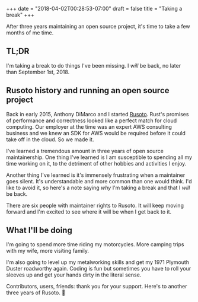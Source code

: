 +++
date = "2018-04-02T00:28:53-07:00"
draft = false
title = "Taking a break"
+++

After three years maintaining an open source project, it's time to take a few months of me time.

<!--more-->

## TL;DR

I'm taking a break to do things I've been missing. I *will* be back, no later than September 1st, 2018.

## Rusoto history and running an open source project

Back in early 2015, Anthony DiMarco and I started [Rusoto](https://github.com/rusoto/rusoto). Rust's promises of performance and correctness looked like a perfect match for cloud computing. Our employer at the time was an expert AWS consulting business and we knew an SDK for AWS would be required before it could take off in the cloud. So we made it.

I've learned a tremendous amount in three years of open source maintainership. One thing I've learned is I am susceptible to spending all my time working on it, to the detriment of other hobbies and activities I enjoy.

Another thing I've learned is it's immensely frustrating when a maintainer goes silent. It's understandable and more common than one would think. I'd like to avoid it, so here's a note saying *why* I'm taking a break and that I *will* be back.

There are six people with maintainer rights to Rusoto. It will keep moving forward and I'm excited to see where it will be when I get back to it.

## What I'll be doing

I'm going to spend more time riding my motorcycles. More camping trips with my wife, more visiting family. 

I'm also going to level up my metalworking skills and get my 1971 Plymouth Duster roadworthy again. Coding is fun but sometimes you have to roll your sleeves up and get your hands dirty in the literal sense.

Contributors, users, friends: thank you for your support. Here's to another three years of Rusoto. 🙂
